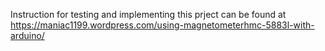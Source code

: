 Instruction for testing and implementing this prject can be found at https://maniac1199.wordpress.com/using-magnetometerhmc-5883l-with-arduino/
